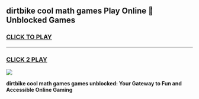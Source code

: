 
## dirtbike cool math games Play Online 👋 Unblocked Games
<h3>
<a href="https://news.freeplayer.one?title=dirtbike_cool_math_games&ref=17CMG">CLICK TO PLAY</a></h3>
<hr>

<h3>
<a href="https://news.freeplayer.one?title=dirtbike_cool_math_games&ref=17CMG">CLICK 2 PLAY</a>
  
</h3>

<a href="https://news.freeplayer.one?title=dirtbike_cool_math_games&ref=17CMG/"><img src="https://clearcache.store/games.png"></a>


**dirtbike cool math games games unblocked: Your Gateway to Fun and Accessible Online Gaming**
